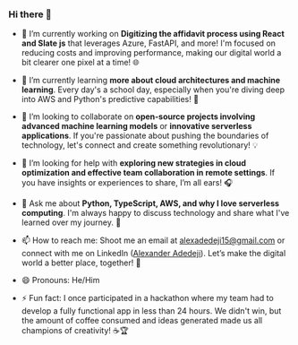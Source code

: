 ### Hi there 👋

<!--
**AlexanderAdedeji/AlexanderAdedeji** is a ✨ _special_ ✨ repository because its `README.md` (this file) appears on your GitHub profile.
-->


- 🔭 I’m currently working on **Digitizing the affidavit process using React and Slate js** that leverages Azure, FastAPI, and more! I'm focused on reducing costs and improving performance, making our digital world a bit clearer one pixel at a time! 🌐

- 🌱 I’m currently learning **more about cloud architectures and machine learning**. Every day's a school day, especially when you're diving deep into AWS and Python's predictive capabilities! 🤖

- 👯 I’m looking to collaborate on **open-source projects involving advanced machine learning models** or **innovative serverless applications**. If you're passionate about pushing the boundaries of technology, let's connect and create something revolutionary! 💡

- 🤔 I’m looking for help with **exploring new strategies in cloud optimization and effective team collaboration in remote settings**. If you have insights or experiences to share, I’m all ears! 🎧

- 💬 Ask me about **Python, TypeScript, AWS, and why I love serverless computing**. I'm always happy to discuss technology and share what I've learned over my journey. 📘

- 📫 How to reach me: Shoot me an email at alexadedeji15@gmail.com or connect with me on LinkedIn ([Alexander Adedeji](https://www.linkedin.com/in/alexander-adedeji-843032192/)). Let’s make the digital world a better place, together! 🤝

- 😄 Pronouns: He/Him

- ⚡ Fun fact: I once participated in a hackathon where my team had to develop a fully functional app in less than 24 hours. We didn't win, but the amount of coffee consumed and ideas generated made us all champions of creativity! ☕🏆

